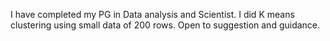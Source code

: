 I have completed my PG in Data analysis and Scientist. I did K means clustering using small data of 200 rows. Open to suggestion and guidance. 
